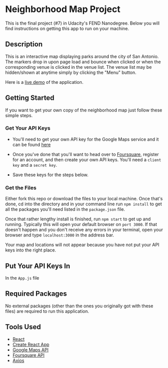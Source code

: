 # Neighborhood Map Project
This is the final project (#7) in Udacity's FEND Nanodegree.  Below you will find instructions on getting this app to run on your machine.

## Description
This is an interactive map displaying parks around the city of San Antonio.  The markers drop in upon page load and bounce when clicked or when the corresponding venue is clicked in the venue list.  The venue list may be hidden/shown at anytime simply by clicking the "Menu" button.

Here is a [live demo](#) of the application.

## Getting Started
If you want to get your own copy of the neighborhood map just follow these simple steps.

### Get Your API Keys
* You'll need to get your own API key for the Google Maps service and it can be found [here](https://developers.google.com/maps/documentation/javascript/get-api-key)

* Once you've done that you'll want to head over to [Foursquare](https://developer.foursquare.com/), register for an account, and then create your own API keys.  You'll need a `client key` and a `secret key`.

* Save these keys for the steps below.

### Get the Files
Either fork this repo or download the files to your local machine.  Once that's done, cd into the directory and in your command line run `npm install` to get all the packages you'll need listed in the `package.json` file.

Once that rather lengthy install is finished, run `npm start` to get up and running.  Typically this will open your default browser on `port 3000`.  If that doesn't happen and you don't receive any errors in your terminal, open your browser and type `localhost:3000` in the address bar.

Your map and locations will not appear because you have not put your API keys into the right place.

## Put Your API Keys In
In the `App.js` file

## Required Packages 
No external packages (other than the ones you originally got with these files) are required to run this application.

## Tools Used
* [React](https://reactjs.org/)
* [Create React App](https://github.com/facebook/create-react-app)
* [Google Maps API](https://developers.google.com/maps/documentation/javascript/get-api-key)
* [Foursquare API](https://developer.foursquare.com/)
* [Axios](https://github.com/axios/axios)